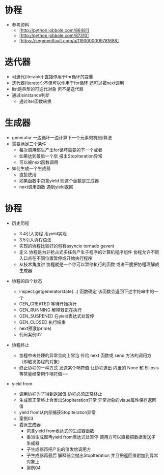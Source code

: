 # 协程
- 参考资料
    - [http://python.jobbole.com/86481]
    - [http://python.jobbole.com/87310]
    - [https://segmentfault.com/a/1190000009781688]
    
# 迭代器
- 可迭代(Iterable):直接作用于for循环的变量
- 迭代器(Iterator):不但可以作用于for循环 还可以被next调用
- list是典型的可迭代对象 但不是迭代器
- 通过isinstance判断
    - 通过iter函数转换
    
# 生成器
- generator 一边循坏一边计算下一个元素的机制/算法
- 需要满足三个条件
    - 每次调用都生产出for循坏需要的下一个或者
    - 如果达到最后一个后 报出StopIteration异常
    - 可以被next函数调用
- 如何生成一个生成器
    - 直接使用
    - 如果函数中包含yield 则这个函数是生成器
    - next调用函数 遇到yield返回  
    
# 协程
- 历史历程
    - 3.4引入协程 用yield实现
    - 3.5引入协程语法
    - 实现的协程比较好的包有asyncio tornado gevent
    - 定义 协程是为非抢占式多任务产生子程序的计算机程序组件 协程允许不同入口点在不同位置暂停或开始执行程序
    - 从技术角度讲 协程就是一个你可以暂停执行的函数 或者干脆把协程理解成生成器          
     
- 协程的四个状态
    - inspect.getgeneratorstate(...) 函数确定 该函数会返回下述字符串中的一个
    - GEN_CREATED   等待开始执行
    - GEN_RUNNING   解释器正在执行
    - GEN_SUSPENED  在yield表达式处暂停
    - GEN_CLOSED    执行结束
    - next预激(prime)
    - 代码案例02
- 协程终止
    - 协程中未处理的异常会向上冒泡 传给 next 函数或 send 方法的调用方（即触发协程的对象）
    - 终止协程的一种方式 发送某个哨符值 让协程退出 内置的 None 和 Ellipsis 等常量经常用作哨符值==
    
- yield from
    - 调用协程为了得到返回值 协程必须正常终止
    - 生成器正常终止会发出StopIteration异常 异常对象的vlaue属性保存返回值
    - yield from从内部捕获StopIteration异常
    - 案例03
    - 委派生成器
        - 包含yield from表达式的生成器函数
        - 委派生成器再yield from表达式处暂停 调用方可以直接把数据发送子生成器
        - 子生成器再把产出的值发给调用方
        - 子生成器再最后 解释器会抛出StopIteration 并且把返回值附加到异常对象上
        - 案例04          
    